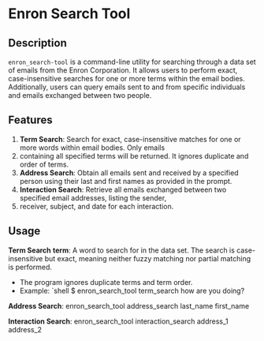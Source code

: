 # Enron Search Tool

## Description

`enron_search-tool` is a command-line utility for searching through a data set of emails from the Enron Corporation. 
It allows users to perform exact, case-insensitive searches for one or more terms within the email bodies. Additionally,
users can query emails sent to and from specific individuals and emails exchanged between two people.

## Features

1. **Term Search**: Search for exact, case-insensitive matches for one or more words within email bodies. Only emails
2.  containing all specified terms will be returned.  It ignores duplicate and order of terms.
3. **Address Search**: Obtain all emails sent and received by a specified person using their last and first names as provided in the prompt.
4. **Interaction Search**: Retrieve all emails exchanged between two specified email addresses, listing the sender,
5. receiver, subject, and date for each interaction.

## Usage
 **Term Search**
 **term**: A word to search for in the data set. The search is case-insensitive but exact, meaning neither fuzzy matching nor partial matching 
 is performed.
- The program ignores duplicate terms and term order.
- Example:
  `shell
  $ enron_search_tool term_search how are you doing?

**Address Search**:
enron_search_tool address_search last_name first_name


**Interaction Search**:
enron_search_tool interaction_search address_1 address_2



